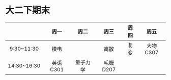 # 大二下期末

||周一|周二|周三|周四|周五|
|:---:|:---:|:---:|:---:|:---:|:---:|
|9:30~11:30|模电||离散|复变|大物C307|
|14:30~16:30|英语C301|量子力学|毛概D207|||
